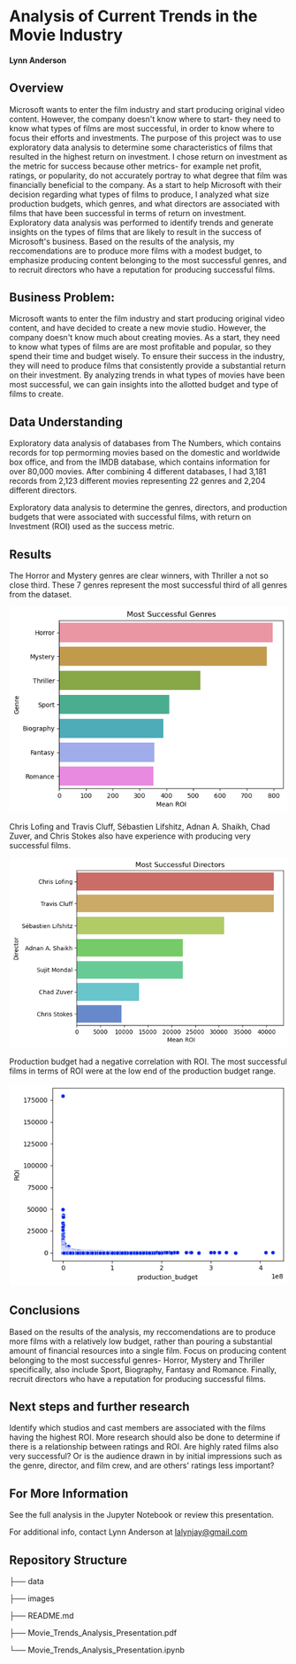 

# Analysis of Current Trends in the Movie Industry

#### Lynn Anderson


## Overview


Microsoft wants to enter the film industry and start producing original video content. However, the company doesn't know where to start- they need to know what types of films are most successful, in order to know where to focus their efforts and investments. The purpose of this project was to use exploratory data analysis to determine some characteristics of films that resulted in the highest return on investment. I chose return on investment as the metric for success because other metrics- for example net profit, ratings, or popularity, do not accurately portray to what degree that film was financially beneficial to the company. As a start to help Microsoft with their decision regarding what types of films to produce, I analyzed what size production budgets, which genres, and what directors are associated with films that have been successful in terms of return on investment. Exploratory data analysis was performed to identify trends and generate insights on the types of films that are likely to result in the success of Microsoft's business. Based on the results of the analysis, my reccomendations are to produce more films with a modest budget, to emphasize producing content belonging to the most successful genres, and to recruit directors who have a reputation for producing successful films. 


## Business Problem:

Microsoft wants to enter the film industry and start producing original video content, and have decided to create a new movie studio. However, the company doesn't know much about creating movies. As a start, they need to know what types of films are are most profitable and popular, so they spend their time and budget wisely. To ensure their success in the industry, they will need to produce films that consistently provide a substantial return on their investment. By analyzing trends in what types of movies have been most successful, we can gain insights into the allotted budget and type of films to create. 


## Data Understanding

Exploratory data analysis of databases from The Numbers, which contains records for top permorming movies based on the domestic and worldwide box office, and from the IMDB database, which contains information for over 80,000 movies. After combining 4 different databases, I had 3,181 records from 2,123 different movies representing 22 genres and 2,204 different directors. 

Exploratory data analysis to determine the genres, directors, and production budgets that were associated with successful films, with return on Investment (ROI) used as the success metric.


## Results

The Horror and Mystery genres are clear winners, with Thriller a not so close third. These 7 genres represent the most successful third of all genres from the dataset.

![top_genres](https://github.com/lalynjay/Movie-Trends-Analysis/blob/main/genres.png)

Chris Lofing and Travis Cluff, Sébastien Lifshitz, Adnan A. Shaikh, Chad Zuver, and Chris Stokes also have experience with producing very successful films.

![top_directors](https://github.com/lalynjay/Movie-Trends-Analysis/blob/main/directors.png)

Production budget had a negative correlation with ROI.
The most successful films in terms of ROI were at the low end of the production budget range.

![budget_roi](https://github.com/lalynjay/Movie-Trends-Analysis/blob/main/roi.png)


## Conclusions

Based on the results of the analysis, my reccomendations are to produce more films with a relatively low budget, rather than pouring a substantial amount of financial resources into a single film. Focus on producing content belonging to the most successful genres- Horror, Mystery and Thriller specifically, also include Sport, Biography, Fantasy and Romance. Finally, recruit directors who have a reputation for producing successful films. 


## Next steps and further research

Identify which studios and cast members are associated with the films having the highest ROI. More research should also be done to determine if there is a relationship between ratings and ROI. Are highly rated films also very successful? Or is the audience drawn in by initial impressions such as the genre, director, and film crew, and are others' ratings less important?

## For More Information

See the full analysis in the Jupyter Notebook or review this presentation.

For additional info, contact Lynn Anderson at lalynjay@gmail.com
 
## Repository Structure

├── data

├── images

├── README.md

├── Movie_Trends_Analysis_Presentation.pdf

└── Movie_Trends_Analysis_Presentation.ipynb
